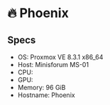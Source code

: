 # 🔥 Phoenix



## Specs

- OS: Proxmox VE 8.3.1 x86_64
- Host: Minisforum MS-01
- CPU: 
- GPU: 
- Memory: 96 GiB
- Hostname: Phoenix


